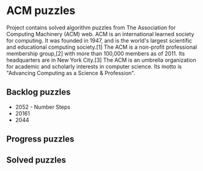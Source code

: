 # ACM puzzles
Project contains solved algorithm puzzles from The Association for Computing Machinery (ACM) web. ACM is an international learned society for computing. It was founded in 1947, and is the world's largest scientific and educational computing society.[1] The ACM is a non-profit professional membership group,[2] with more than 100,000 members as of 2011. Its headquarters are in New York City.[3]
The ACM is an umbrella organization for academic and scholarly interests in computer science. Its motto is "Advancing Computing as a Science & Profession". 


## Backlog puzzles
* 2052 - Number Steps
* 20161
* 2044

## Progress puzzles

## Solved puzzles
